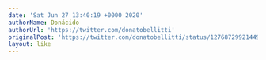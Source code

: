 ```yaml
---
date: 'Sat Jun 27 13:40:19 +0000 2020'
authorName: Donácido
authorUrl: 'https://twitter.com/donatobellitti'
originalPost: 'https://twitter.com/donatobellitti/status/1276872992144965632'
layout: like
---
```

